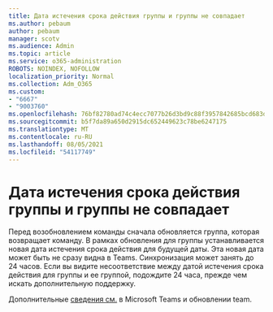 ```yaml
---
title: Дата истечения срока действия группы и группы не совпадает
ms.author: pebaum
author: pebaum
manager: scotv
ms.audience: Admin
ms.topic: article
ms.service: o365-administration
ROBOTS: NOINDEX, NOFOLLOW
localization_priority: Normal
ms.collection: Adm_O365
ms.custom:
- "6667"
- "9003760"
ms.openlocfilehash: 76bf82780ad74c4ecc7077b26d3bd9c88f3957842685bcd683d7b2bbaf3a26fa
ms.sourcegitcommit: b5f7da89a650d2915dc652449623c78be6247175
ms.translationtype: MT
ms.contentlocale: ru-RU
ms.lasthandoff: 08/05/2021
ms.locfileid: "54117749"
---
```

# <a name="expiration-date-of-team-and-underlying-group-dont-match"></a>Дата истечения срока действия группы и группы не совпадает

Перед возобновлением команды сначала обновляется группа, которая возвращает команду. В рамках обновления для группы устанавливается новая дата истечения срока действия для будущей даты. Эта новая дата может быть не сразу видна в Teams. Синхронизация может занять до 24 часов. Если вы видите несоответствие между датой истечения срока действия для группы и ее группой, подождите 24 часа, прежде чем искать дополнительную поддержку.  

Дополнительные [сведения см.](https://docs.microsoft.com/microsoftteams/team-expiration-renewal) в Microsoft Teams и обновлении team.
